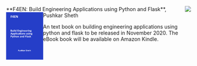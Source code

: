 <img src="https://img.shields.io/badge/F4EN-F4EN%3A%20Build%20Engineering%20Applications%20using%20Python%20and%20Flask-blue" align="right"/>
**F4EN: Build Engineering Applications using Python and Flask**, Pushkar Sheth

<img src="images/f4en_bookcover.png" width="20%" alt="Front cover" align="left"/>

An text book on building engineering applications using python and flask to
be released in November 2020. The eBook book will be available on Amazon Kindle.
